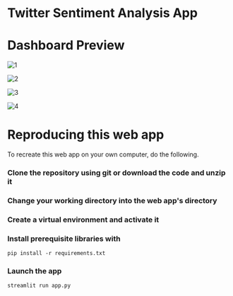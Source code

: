 # Twitter Sentiment Analysis App

# Dashboard Preview
![1](https://user-images.githubusercontent.com/20603329/183301559-97c36ff1-b6c8-4540-9464-5ed7b493ab6f.png)

![2](https://user-images.githubusercontent.com/20603329/183301562-0f0a0ae0-9c83-46ec-9ca7-dc705f9c219e.png)

![3](https://user-images.githubusercontent.com/20603329/183301564-48bef3a6-a1a3-4f8d-a20d-2c192b22e845.png)

![4](https://user-images.githubusercontent.com/20603329/183301568-f7c1e1fe-4bed-42a9-a181-1c004da46cd7.png)



# Reproducing this web app
To recreate this web app on your own computer, do the following.

### Clone the repository using git or download the code and unzip it

### Change your working directory into the web app's directory

### Create a virtual environment and activate it

### Install prerequisite libraries with 

```
pip install -r requirements.txt
```

###  Launch the app

```
streamlit run app.py
```



